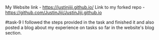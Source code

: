 My Website link - https://justinjiji.github.io/
Link to my forked repo - https://github.com/JustinJiji/JustinJiji.github.io

#task-9
I followed the steps provided in the task and finished it and also posted a blog about my experience on tasks so far in the website's blog section.
